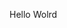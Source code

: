 Hello Wolrd






























































































































































































































































































































































































































































































































































































































































































































































































































































































































































































































































































































































































































































































































































































































































































































































































































































































































































































































































































































































































































































































































































































































































































































































































































































































































































